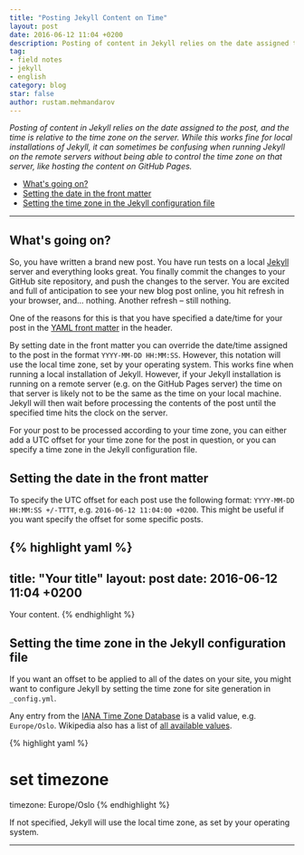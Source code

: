```yaml
---
title: "Posting Jekyll Content on Time"
layout: post
date: 2016-06-12 11:04 +0200
description: Posting of content in Jekyll relies on the date assigned to the post, and the time is relative to the time zone on the server. It can sometimes be confusing when running Jekyll on the remote servers in different time zones, like hosting the content on GitHub Pages.
tag:
- field notes
- jekyll
- english
category: blog
star: false
author: rustam.mehmandarov
---
```


_Posting of content in Jekyll relies on the date assigned to the post, and the time is relative to the time zone on the server. While this works fine for local installations of Jekyll, it can sometimes be confusing when running Jekyll on the remote servers without being able to control the time zone on that server, like hosting the content on GitHub Pages._


- [What's going on?](#whats-going-on)
- [Setting the date in the front matter](#setting-the-date-in-the-front-matter)
- [Setting the time zone in the Jekyll configuration file](#setting-the-time-zone-in-the-jekyll-configuration-file)

---

## What's going on?

So, you have written a brand new post. You have run tests on a local [Jekyll][4] server and everything looks great. You finally commit the changes to your GitHub site repository, and push the changes to the server. You are excited and full of anticipation to see your new blog post online, you hit refresh in your browser, and... nothing. Another refresh – still nothing.

One of the reasons for this is that you have specified a date/time for your post in the [YAML front matter][1] in the header. 

By setting date in the front matter you can override the date/time assigned to the post in the format ```YYYY-MM-DD HH:MM:SS```. However, this notation will use the local time zone, set by your operating system. This works fine when running a local installation of Jekyll. However, if your Jekyll installation is running on a remote server (e.g. on the GitHub Pages server) the time on that server is likely not to be the same as the time on your local machine. Jekyll will then wait before processing the contents of the post until the specified time hits the clock on the server.

For your post to be processed according to your time zone, you can either add a UTC offset for your time zone for the post in question, or you can specify a time zone in the Jekyll configuration file.


## Setting the date in the front matter

To specify the UTC offset for each post use the following format: ```YYYY-MM-DD HH:MM:SS +/-TTTT```, e.g. ```2016-06-12 11:04:00 +0200```. This might be useful if you want specify the offset for some specific posts.

{% highlight yaml %}
---
title: "Your title"
layout: post
date: 2016-06-12 11:04 +0200
---
Your content.
{% endhighlight %}


## Setting the time zone in the Jekyll configuration file

If you want an offset to be applied to all of the dates on your site, you might want to configure Jekyll by setting the time zone for site generation in ```_config.yml```.

Any entry from the [IANA Time Zone Database][2] is a valid value, e.g. ```Europe/Oslo```. Wikipedia also has a list of [all available values][3]. 

{% highlight yaml %}
# set timezone
timezone: Europe/Oslo
{% endhighlight %}

If not specified, Jekyll will use the local time zone, as set by your operating system.

---

[1]: https://jekyllrb.com/docs/frontmatter/
[2]: https://en.wikipedia.org/wiki/Tz_database
[3]: https://en.wikipedia.org/wiki/List_of_tz_database_time_zones
[4]: https://jekyllrb.com/